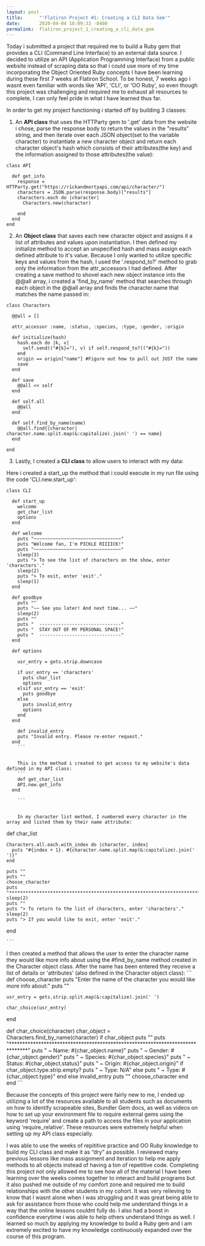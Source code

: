 ```yaml
---
layout: post
title:      "'Flatiron Project #1: Creating a CLI Data Gem'"
date:       2020-04-04 18:09:33 -0400
permalink:  flatiron_project_1_creating_a_cli_data_gem
---
```



Today i submitted a project that required me to build a Ruby gem that provides a CLI (Command Line Interface) to an external data source. I decided to utilize an API (Application Programming Interface) from a public website instead of scraping data  so that i could use more of my time incorporating the Object Oriented Ruby concepts I have been learning during these first 7 weeks at Flatiron School. To be honest, 7 weeks ago i wasnt even familiar with words like 'API', 'CLI', or 'OO Ruby', so even though this project was challenging and required me to exhaust all resources to complete, I can only feel pride in what I have learned thus far.

In order to get my project functioning i started off by building 3 classes:

1) An **API class** that uses the HTTParty gem to '.get' data from the website i chose, parse the response body to return the values in the "results" string, and then iterate over each JSON object(set to the variable character) to instantiate a new character object and return each character object's hash which consists of their attributes(the key) and the information assigned to those attributes(the value):
```
class API
  
  def get_info
    response = HTTParty.get("https://rickandmortyapi.com/api/character/")
    characters = JSON.parse(response.body)["results"]
    characters.each do |character|
      Characters.new(character)
    
    end 
  end 
end 
```

2) An **Object class** that saves each new character object and assigns it a list of attributes and values upon instantiation. I then defined my initialize method to accept an unspecified hash and mass assign each defined attribute to it's value. Because I only wanted to utilize specific keys and values from the hash, I used the '.respond_to?' method to grab only the information from the attr_accessors I had defined. After creating a save method to shovel each new object instance into the @@all array, i created a 'find_by_name' method that searches through each object in the @@all array and finds the character.name that matches the name passed in:
```
class Characters

  @@all = []
  
  attr_accessor :name, :status, :species, :type, :gender, :origin
  
  def initialize(hash)
    hash.each do |k, v|
      self.send(("#{k}="), v) if self.respond_to?(("#{k}=")) 
    end 
    origin == origin["name"] #Figure out how to pull out JUST the name
    save
  end 
  
  def save 
    @@all << self
  end 
  
  def self.all
    @@all
  end 
  
  def self.find_by_name(name)
    @@all.find{|character| character.name.split.map(&:capitalize).join(' ') == name}
  end 
  
end
```

3) Lastly, I created a **CLI class** to allow users to interact with my data: 

Here i created a start_up the method that i could execute in my run file using the code 'CLI.new.start_up':
```
class CLI 
  
  def start_up
    welcome
    get_char_list
    options
  end 
  
  def welcome
    puts "~~~~~~~~~~~~~~~~~~~~~~~~~~~~~~~~"
    puts "Welcome fan, I'm PICKLE RIIIICK!"
    puts "~~~~~~~~~~~~~~~~~~~~~~~~~~~~~~~~"
    sleep(3)
    puts "> To see the list of characters on the show, enter 'characters'."
    sleep(2)
    puts "> To exit, enter 'exit'."
    sleep(1)
  end 
  
  def goodbye
    puts ""
    puts "~~ See you later! And next time... ~~"
    sleep(2)
    puts ""
    puts "  ------------------------------"
    puts "  STAY OUT OF MY PERSONAL SPACE!"
    puts "  ------------------------------"
  end
	
  def options
    
    usr_entry = gets.strip.downcase
    
    if usr_entry == 'characters'
      puts char_list
      options 
    elsif usr_entry == 'exit'
      puts goodbye
    else 
      puts invalid_entry
      options 
    end
  end 
	
	def invalid_entry
    puts "Invalid entry. Please re-enter request."
  end 
	```
	
	
	This is the method i created to get access to my website's data defined in my API class:
	```
	def get_char_list 
    API.new.get_info
  end 
	
	```
	
	
	In my character list method, I numbered every character in the array and listed them by their name attribute:
  ```
  def char_list 
    
    Characters.all.each.with_index do |character, index|
      puts "#{index + 1}. #{character.name.split.map(&:capitalize).join(' ')}"
    end 
    
    puts ""
    puts ""
    choose_character
    puts "*******************************************************************************"
    sleep(2)
    puts ""
    puts "> To return to the list of characters, enter 'characters'."
    sleep(2)
    puts "> If you would like to exit, enter 'exit'."
  end 
	
	```
	
I then created a method that allows the user to enter the character name they would like more info about using the #find_by_name method created in the Character object class. After the name has been entered they receive a list of details or 'attributes' (also defined in the Character object class):
	```
  def choose_character
    puts "Enter the name of the character you would like more info about:"
    puts ""
    
    usr_entry = gets.strip.split.map(&:capitalize).join(' ')
    
    char_choice(usr_entry)
    
  end 
  
  def char_choice(character)
    char_object = Characters.find_by_name(character)
    if char_object
      puts ""
      puts "******************************************************************************"
      puts " ~ Name: #{char_object.name}"
      puts " ~ Gender: #{char_object.gender}"
      puts " ~ Species: #{char_object.species}"
      puts " ~ Status: #{char_object.status}"
      puts " ~ Origin: #{char_object.origin}"
      if char_object.type.strip.empty?
        puts " ~ Type: N/A"
      else
         puts " ~ Type: #{char_object.type}"
       end
    else
      invalid_entry
      puts ""
      choose_character
    end 
  end
	```

Because the concepts of this project were fairly new to me, I ended up utilizing a lot of the resources available to all students such as documents on how to identify scrapeable sites, Bundler Gem docs, as well as videos on how to set up your environment file to require external gems using the keyword 'require' and create a path to access the files in your application using 'require_relative'. These resources were extremely helpful when setting up my API class especially.

I was able to use the weeks of repititive practice and OO Ruby knowledge to build my CLI class and make it as “dry” as possible. I reviewed many previous lessons like mass assignment and iteration to help me apply methods to all objects instead of having a ton of repetitive code. Completing this project not only allowed me to see how all of the material I have been learning over the weeks comes together to interact and build programs but it also pushed me outside of my comfort zone and required me to build relationships with the other students in my cohort. It was very relieving to know that I wasnt alone when I was struggling and it was great being able to ask for assistance from those who could help me understand things in a way that the online lessons couldnt fully do. I also had a boost in confidence everytime i was able to help others understand things as well. I learned so much by applying my knowledge to build a Ruby gem and i am extremely excited to have my knowledge continuously expanded over the course of this program.
